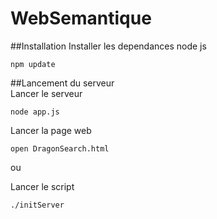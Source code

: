 WebSemantique
=============

##Installation
Installer les dependances node js

	npm update
	
	
	
##Lancement du serveur	
Lancer le serveur 
	
	node app.js
	
Lancer la page web 
	
	open DragonSearch.html
	

ou

Lancer le script 
	
	./initServer
